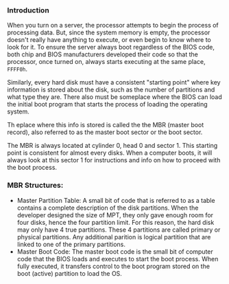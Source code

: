 ### Introduction
When you turn on a server, the processor attempts to begin the process of processing data. But, since the system memory is empty, the processor doesn't really have anything to execute, or even begin to know where to look for it. To ensure the server always boot regardless of the BIOS code, both chip and BIOS manufacturers developed their code so that the processor, once turned on, always starts executing at the same place, `FFFF0h`.

Similarly, every hard disk must have a consistent "starting point" where key information is stored about the disk, such as the number of partitions and what type they are. There also must be someplace where the BIOS can load the initial boot program that starts the process of loading the operating system.

Th eplace where this info is stored is called the the MBR (master boot record), also referred to as the master boot sector or the boot sector.

The MBR is always located at cylinder 0, head 0 and sector 1. This starting point is consistent for almost every disks. When a computer boots, it will always look at this sector 1 for instructions and info on how to proceed with the boot process.

### MBR Structures:
* Master Partition Table: A small bit of code that is referred to as a table contains a complete description of the disk partitions. When the developer designed the size of MPT, they only gave enough room for four disks, hence the four partition limit. For this reason, the hard disk may only have 4 true partitions. These 4 partitions are called primary or physical partitions. Any additional parition is logical partition that are linked to one of the primary partitions.
* Master Boot Code: The master boot code is the small bit of computer code that the BIOS loads and executes to start the boot process. When fully executed, it transfers control to the boot program stored on the boot (active) partition to load the OS.